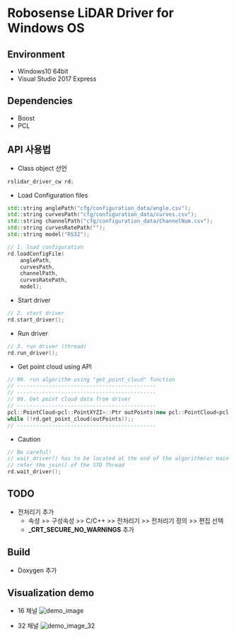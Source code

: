 # Robosense LiDAR Driver for Windows OS

## Environment
* Windows10 64bit
* Visual Studio 2017 Express

## Dependencies
* Boost
* PCL

## API 사용법
* Class object 선언

```cpp
rslidar_driver_cw rd;
```

* Load Configuration files

```cpp
std::string anglePath("cfg/configuration_data/angle.csv");
std::string curvesPath("cfg/configuration_data/curves.csv");
std::string channelPath("cfg/configuration_data/ChannelNum.csv");
std::string curvesRatePath("");
std::string model("RS32");

// 1. load configuration
rd.loadConfigFile(
	anglePath,
	curvesPath,
	channelPath,
	curvesRatePath,
	model);
```

* Start driver

```cpp
// 2. start driver
rd.start_driver();
```

* Run driver

```cpp
// 3. run driver (thread)
rd.run_driver();
```

* Get point cloud using API

```cpp
// 99. run algorithm using "get_point_cloud" function
// --------------------------------------------
// --------------------------------------------
// 99. Get point cloud data from driver
// --------------------------------------------
pcl::PointCloud<pcl::PointXYZI>::Ptr outPoints(new pcl::PointCloud<pcl::PointXYZI>);
while (!rd.get_point_cloud(outPoints));;
// --------------------------------------------
```

* Caution

```cpp
// Be careful!
// wait_driver() has to be located at the end of the algorithm(or main function)
// refer the join() of the STD Thread
rd.wait_driver();
```


## TODO
* 전처리기 추가
  - 속성 >> 구성속성 >> C/C++ >> 전처리기 >> 전처리기 정의 >> 편집 선택
  - **_CRT_SECURE_NO_WARNINGS** 추가

## Build
  - Doxygen 추가

## Visualization demo

* 16 채널
![demo_image](https://github.com/Kyungpyo-Kim/robosense_demo_cw/blob/master/vis_demo.PNG)

* 32 채널
![demo_image_32](https://github.com/Kyungpyo-Kim/robosense_demo_cw/blob/master/vis_demo_32.PNG)
